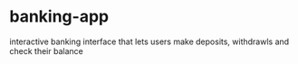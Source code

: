 # banking-app
interactive banking interface that lets users make deposits, withdrawls and check their balance
